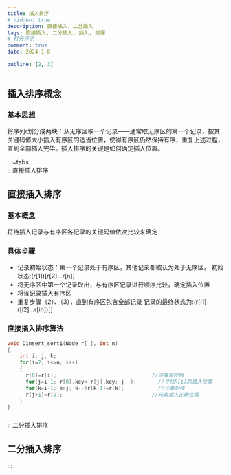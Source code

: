 ```yaml
---
title: 插入排序
# hidden: true
description: 直接插入、二分插入
tags: 直接插入, 二分插入, 插入, 排序
# 打开评论
comment: true
date: 2024-1-8

outline: [2, 3]
---
```


## 插入排序概念

### 基本思想

将序列r划分成两块：从无序区取一个记录——通常取无序区的第一个记录，按其关键码值大小插入有序区的适当位置，使得有序区仍然保持有序，重复上述过程，直到全部插入完毕。插入排序的关键是如何确定插入位置。

:::=tabs  
:: 直接插入排序
## 直接插入排序

### 基本概念
将待插入记录与有序区各记录的关键码值依次比较来确定

### 具体步骤

- 记录初始状态：第一个记录处于有序区，其他记录都被认为处于无序区。
  初始状态:(r[1])[r[2]...r[n]]
- 将无序区中第一个记录取出，与有序区记录进行顺序比较，确定插入位置
- 将该记录插入有序区
- 重复步骤（2）、（3），直到有序区包含全部记录
  记录的最终状态为:(r[i1] r[i2]...r[in])[]

### 直接插入排序算法
```cpp
void Dinsert_sort1(Node r[ ], int n)
{
    int i, j, k;
    for(i=2; i<=n; i++)
    {
      r[0]=r[i];                               //设置监视哨
      for(j=i-1; r[0].key< r[j].key; j--);       //寻找R[i]的插入位置
      for(k=i-1; k>j; k--)r[k+1]=r[k];           //元素后移
      r[j+1]=r[0];                             //元素插入正确位置
    }
}
```

### 



:: 二分插入排序
## 二分插入排序


:::
